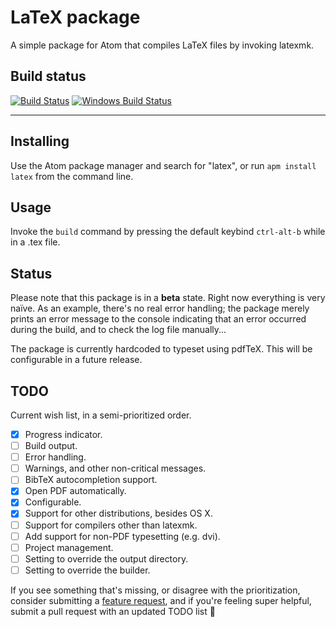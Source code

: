 # LaTeX package
A simple package for Atom that compiles LaTeX files by invoking latexmk.

## Build status
[![Build Status](http://img.shields.io/travis/thomasjo/atom-latex.svg?style=flat)](https://travis-ci.org/thomasjo/atom-latex)
[![Windows Build Status](http://img.shields.io/appveyor/ci/thomasjo/atom-latex.svg?style=flat)](https://ci.appveyor.com/project/thomasjo/atom-latex/branch/master)

---

## Installing
Use the Atom package manager and search for "latex", or run `apm install latex`
from the command line.

## Usage
Invoke the `build` command by pressing the default keybind `ctrl-alt-b` while in
a .tex file.

## Status
Please note that this package is in a **beta** state. Right now everything is
very naïve. As an example, there's no real error handling; the package merely
prints an error message to the console indicating that an error occurred during
the build, and to check the log file manually...

The package is currently hardcoded to typeset using pdfTeX. This will be
configurable in a future release.

## TODO
Current wish list, in a semi-prioritized order.

- [x] Progress indicator.
- [ ] Build output.
 - [ ] Error handling.
 - [ ] Warnings, and other non-critical messages.
- [ ] BibTeX autocompletion support.
- [x] Open PDF automatically.
 - [x] Configurable.
 - [x] Support for other distributions, besides OS X.
- [ ] Support for compilers other than latexmk.
 - [ ] Add support for non-PDF typesetting (e.g. dvi).
- [ ] Project management.
 - [ ] Setting to override the output directory.
 - [ ] Setting to override the builder.

If you see something that's missing, or disagree with the prioritization,
consider submitting a [feature request](https://github.com/thomasjo/atom-latex/issues?labels=feature&state=open),
and if you're feeling super helpful, submit a pull request with an updated
TODO list :sparkling_heart:
